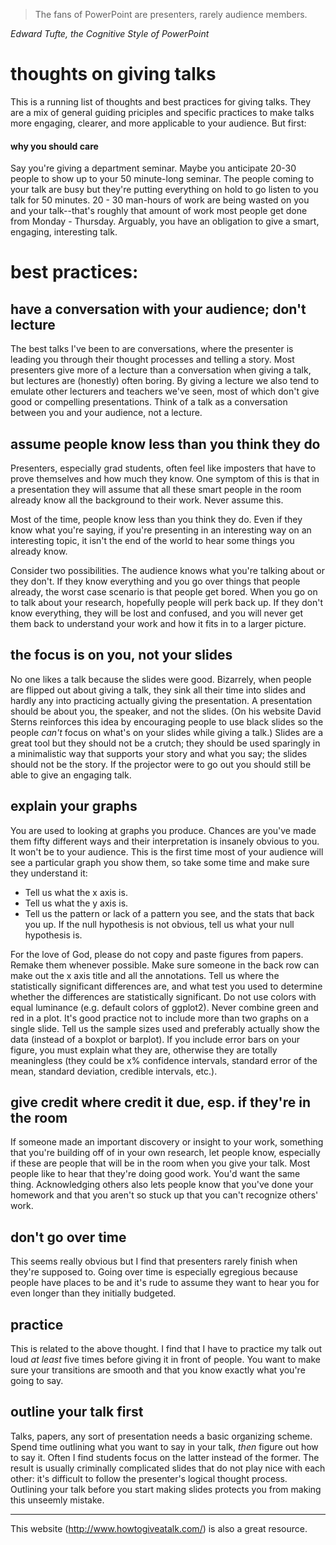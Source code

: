 > The fans of PowerPoint are presenters, rarely audience members.

_Edward Tufte, the Cognitive Style of PowerPoint_

# thoughts on giving talks

This is a running list of thoughts and best practices for giving talks. They are a mix of general guiding priciples and specific practices to make talks more engaging, clearer, and more applicable to your audience. But first:

#### why you should care
Say you're giving a department seminar. Maybe you anticipate 20-30 people to show up to your 50 minute-long seminar. The people coming to your talk are busy but they're putting everything on hold to go listen to you talk for 50 minutes. 20 - 30 man-hours of work are being wasted on you and your talk--that's roughly that amount of work most people get done from Monday - Thursday. Arguably, you have an obligation to give a smart, engaging, interesting talk.

# best practices:

## have a conversation with your audience; don't lecture
The best talks I've been to are conversations, where the presenter is leading you through their thought processes and telling a story. Most presenters give more of a lecture than a conversation when giving a talk, but lectures are (honestly) often boring. By giving a lecture we also tend to emulate other lecturers and teachers we've seen, most of which don't give good or compelling presentations. Think of a talk as a conversation between you and your audience, not a lecture.

## assume people know less than you think they do
Presenters, especially grad students, often feel like imposters that have to prove themselves and how much they know. One symptom of this is that in a presentation they will assume that all these smart people in the room already know all the background to their work. Never assume this.

Most of the time, people know less than you think they do. Even if they know what you're saying, if you're presenting in an interesting way on an interesting topic, it isn't the end of the world to hear some things you already know.

Consider two possibilities. The audience knows what you're talking about or they don't. If they know everything and you go over things that people already, the worst case scenario is that people get bored. When you go on to talk about your research, hopefully people will perk back up. If they don't know everything, they will be lost and confused, and you will never get them back to understand your work and how it fits in to a larger picture.


## the focus is on you, not your slides
No one likes a talk because the slides were good. Bizarrely, when people are flipped out about giving a talk, they sink all their time into slides and hardly any into practicing actually giving the presentation. A presentation should be about you, the speaker, and not the slides. (On his website David Sterns reinforces this idea by encouraging people to use black slides so the people _can't_ focus on what's on your slides while giving a talk.) Slides are a great tool but they should not be a crutch; they should be used sparingly in a minimalistic way that supports your story and what you say; the slides should not be the story. If the projector were to go out you should still be able to give an engaging talk.

## explain your graphs
You are used to looking at graphs you produce. Chances are you've made them fifty different ways and their interpretation is insanely obvious to you. It won't be to your audience. This is the first time most of your audience will see a particular graph you show them, so take some time and make sure they understand it:
- Tell us what the x axis is.
- Tell us what the y axis is.
- Tell us the pattern or lack of a pattern you see, and the stats that back you up. If the null hypothesis is not obvious, tell us what your null hypothesis is.

For the love of God, please do not copy and paste figures from papers. Remake them whenever possible. Make sure someone in the back row can make out the x axis title and all the annotations. Tell us where the statistically significant differences are, and what test you used to determine whether the differences are statistically significant. Do not use colors with equal luminance (e.g. default colors of ggplot2). Never combine green and red in a plot. It's good practice not to include more than two graphs on a single slide. Tell us the sample sizes used and preferably actually show the data (instead of a boxplot or barplot). If you include error bars on your figure, you must explain what they are, otherwise they are totally meaningless (they could be x% confidence intervals, standard error of the mean, standard deviation, credible intervals, etc.).

## give credit where credit it due, esp. if they're in the room
If someone made an important discovery or insight to your work, something that you're building off of in your own research, let people know, especially if these are people that will be in the room when you give your talk. Most people like to hear that they're doing good work. You'd want the same thing. Acknowledging others also lets people know that you've done your homework and that you aren't so stuck up that you can't recognize others' work.

## don't go over time
This seems really obvious but I find that presenters rarely finish when they're supposed to. Going over time is especially egregious because people have places to be and it's rude to assume they want to hear you for even longer than they initially budgeted.

## practice
This is related to the above thought. I find that I have to practice my talk out loud _at least_ five times before giving it in front of people. You want to make sure your transitions are smooth and that you know exactly what you're going to say.

## outline your talk first
Talks, papers, any sort of presentation needs a basic organizing scheme. Spend time outlining what you want to say in your talk, _then_ figure out how to say it. Often I find students focus on the latter instead of the former. The result is usually criminally complicated slides that do not play nice with each other: it's difficult to follow the presenter's logical thought process. Outlining your talk before you start making slides protects you from making this unseemly mistake.

------------------

This website (http://www.howtogiveatalk.com/) is also a great resource.
